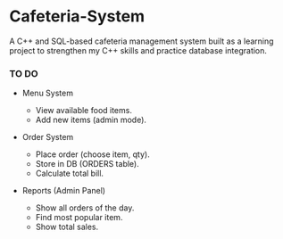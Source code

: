 # Cafeteria-System
A C++ and SQL-based cafeteria management system built as a learning project to strengthen my C++ skills and practice database integration.

### TO DO
- Menu System
   - View available food items.
   - Add new items (admin mode).

- Order System

  - Place order (choose item, qty).
  - Store in DB (ORDERS table).
  - Calculate total bill.

- Reports (Admin Panel)

  - Show all orders of the day.
  - Find most popular item.
  - Show total sales.

  <!--
  
  DB Structure 
    - Menu items
    - Users
    - Orders
    - Reports
  
  >